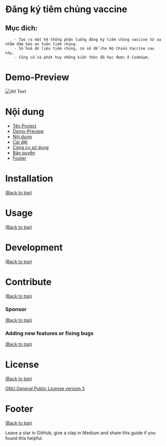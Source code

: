 

# Đăng ký tiêm chủng vaccine 
  
   ## Mục đích:
        - Tạo ra một hệ thống phân luồng đăng ký tiêm chủng vaccine từ xa nhằm đảm bảo an toàn tiêm chủng.
        - Số hoá dữ liệu tiêm chủng, cơ sở để cho Hộ Chiếu Vaccine sau này.
        - Củng cố và phát huy những kiến thức đã học được ở CodeGym.


# Demo-Preview

![Alt Text](demo.gif)



# Nội dung


- [Tên Project](https://github.com/NguyenVanThaiBinh/Project_Vaccine_Module_5/master/README.md#L3)
- [Demo-Preview](https://github.com/NguyenVanThaiBinh/Project_Vaccine_Module_5/edit/master/README.md#L13)
- [Nội dung](https://github.com/NguyenVanThaiBinh/Project_Vaccine_Module_5/edit/master/README.md#L22)
- [Cài đặt ](https://github.com/NguyenVanThaiBinh/Project_Vaccine_Module_5/edit/master/README.md#L3)
- [Công cụ sử dụng](https://github.com/NguyenVanThaiBinh/Project_Vaccine_Module_5/edit/master/README.md#L3)
- [Bản quyền](https://github.com/NguyenVanThaiBinh/Project_Vaccine_Module_5/edit/master/README.md#L3)
- [Footer](#footer)

# Installation
[(Back to top)](https://github.com/NguyenVanThaiBinh/Project_Vaccine_Module_5/edit/master/README.md#L3)

<!-- *You might have noticed the **Back to top** button(if not, please notice, it's right there!). This is a good idea because it makes your README **easy to navigate.*** 

The first one should be how to install(how to generally use your project or set-up for editing in their machine).

This should give the users a concrete idea with instructions on how they can use your project repo with all the steps.

Following this steps, **they should be able to run this in their device.**

A method I use is after completing the README, I go through the instructions from scratch and check if it is working. -->

<!-- Here is a sample instruction:

To use this project, first clone the repo on your device using the command below:

```git init```

```git clone https://github.com/navendu-pottekkat/nsfw-filter.git``` -->

# Usage
[(Back to top)](#table-of-contents)

<!-- This is optional and it is used to give the user info on how to use the project after installation. This could be added in the Installation section also. -->

# Development
[(Back to top)](#table-of-contents)

<!-- This is the place where you give instructions to developers on how to modify the code.

You could give **instructions in depth** of **how the code works** and how everything is put together.

You could also give specific instructions to how they can setup their development environment.

Ideally, you should keep the README simple. If you need to add more complex explanations, use a wiki. Check out [this wiki](https://github.com/navendu-pottekkat/nsfw-filter/wiki) for inspiration. -->

# Contribute
[(Back to top)](#table-of-contents)

<!-- This is where you can let people know how they can **contribute** to your project. Some of the ways are given below.

Also this shows how you can add subsections within a section. -->

### Sponsor
[(Back to top)](#table-of-contents)

<!-- Your project is gaining traction and it is being used by thousands of people(***with this README there will be even more***). Now it would be a good time to look for people or organisations to sponsor your project. This could be because you are not generating any revenue from your project and you require money for keeping the project alive.

You could add how people can sponsor your project in this section. Add your patreon or GitHub sponsor link here for easy access.

A good idea is to also display the sponsors with their organisation logos or badges to show them your love!(*Someday I will get a sponsor and I can show my love*) -->

### Adding new features or fixing bugs
[(Back to top)](#table-of-contents)

<!-- This is to give people an idea how they can raise issues or feature requests in your projects. 

You could also give guidelines for submitting and issue or a pull request to your project.

Personally and by standard, you should use a [issue template](https://github.com/navendu-pottekkat/nsfw-filter/blob/master/ISSUE_TEMPLATE.md) and a [pull request template](https://github.com/navendu-pottekkat/nsfw-filter/blob/master/PULL_REQ_TEMPLATE.md)(click for examples) so that when a user opens a new issue they could easily format it as per your project guidelines.

You could also add contact details for people to get in touch with you regarding your project. -->

# License
[(Back to top)](#table-of-contents)

<!-- Adding the license to README is a good practice so that people can easily refer to it.

Make sure you have added a LICENSE file in your project folder. **Shortcut:** Click add new file in your root of your repo in GitHub > Set file name to LICENSE > GitHub shows LICENSE templates > Choose the one that best suits your project!

I personally add the name of the license and provide a link to it like below. -->

[GNU General Public License version 3](https://opensource.org/licenses/GPL-3.0)

# Footer
[(Back to top)](#table-of-contents)

<!-- Let's also add a footer because I love footers and also you **can** use this to convey important info.

Let's make it an image because by now you have realised that multimedia in images == cool(*please notice the subtle programming joke). -->

Leave a star in GitHub, give a clap in Medium and share this guide if you found this helpful.

<!-- Add the footer here -->

<!-- ![Footer](https://github.com/navendu-pottekkat/awesome-readme/blob/master/fooooooter.png) -->
